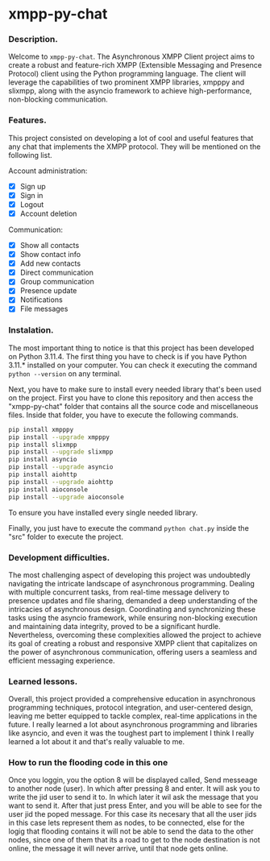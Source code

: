# xmpp-py-chat

### Description.

Welcome to `xmpp-py-chat`. The Asynchronous XMPP Client project aims to create a robust and feature-rich XMPP (Extensible Messaging and Presence Protocol) client using the Python programming language. The client will leverage the capabilities of two prominent XMPP libraries, xmpppy and slixmpp, along with the asyncio framework to achieve high-performance, non-blocking communication.

### Features.

This project consisted on developing a lot of cool and useful features that any chat that implements the XMPP protocol. They will be mentioned on the following list.

Account administration:
- [x] Sign up
- [x] Sign in
- [x] Logout
- [x] Account deletion

Communication:
- [x] Show all contacts
- [x] Show contact info
- [x] Add new contacts
- [x] Direct communication
- [x] Group communication
- [x] Presence update
- [x] Notifications
- [x] File messages

### Instalation.

The most important thing to notice is that this project has been developed on Python 3.11.4. The first thing you have to check is if you have Python 3.11.* installed on your computer. You can check it executing the command `python --version` on any terminal.

Next, you have to make sure to install every needed library that's been used on the project. First you have to clone this repository and then access the "xmpp-py-chat" folder that contains all the source code and miscellaneous files. Inside that folder, you have to execute the following commands.

```sh
pip install xmpppy
pip install --upgrade xmpppy
pip install slixmpp
pip install --upgrade slixmpp
pip install asyncio
pip install --upgrade asyncio
pip install aiohttp
pip install --upgrade aiohttp
pip install aioconsole
pip install --upgrade aioconsole
```

To ensure you have installed every single needed library.

Finally, you just have to execute the command `python chat.py` inside the "src" folder to execute the project.

### Development difficulties.

The most challenging aspect of developing this project was undoubtedly navigating the intricate landscape of asynchronous programming. Dealing with multiple concurrent tasks, from real-time message delivery to presence updates and file sharing, demanded a deep understanding of the intricacies of asynchronous design. Coordinating and synchronizing these tasks using the asyncio framework, while ensuring non-blocking execution and maintaining data integrity, proved to be a significant hurdle. Nevertheless, overcoming these complexities allowed the project to achieve its goal of creating a robust and responsive XMPP client that capitalizes on the power of asynchronous communication, offering users a seamless and efficient messaging experience.

### Learned lessons.

Overall, this project provided a comprehensive education in asynchronous programming techniques, protocol integration, and user-centered design, leaving me better equipped to tackle complex, real-time applications in the future. I really learned a lot about asynchronous programming and libraries like asyncio, and even it was the toughest part to implement I think I really learned a lot about it and that's really valuable to me.


### How to run the flooding code in this one

Once you loggin, you the option 8 will be displayed called, Send messeage to another node (user). In which after pressing 8 and enter. It will ask you to write the jid user to send it to. In which later it wil ask the message that you want to send it. After that just press Enter, and you will be able to see for the user jid the poped message. For this case its necesary that all the user jids in this case lets represent them as nodes, to be connected, else for the logig that flooding contains it will not be able to send the data to the other nodes, since one of them that its a road to get to the node destination is not online, the message it will never arrive, until that node gets online. 